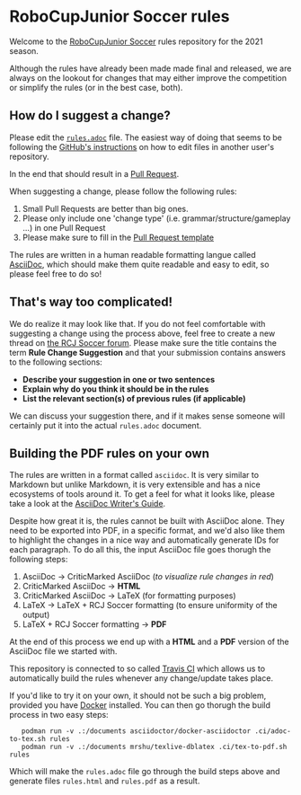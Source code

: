 # RoboCupJunior Soccer rules

Welcome to the [RoboCupJunior Soccer](https://junior.robocup.org/) rules
repository for the 2021 season.

Although the rules have already been made made final and released, we are
always on the lookout for changes that may either improve the competition or
simplify the rules (or in the best case, both).

## How do I suggest a change?

Please edit the [`rules.adoc`](https://github.com/RoboCupJuniorTC/soccer-rules/edit/master/rules.adoc)
file. The easiest way of doing that seems to be following the
[GitHub's instructions](https://help.github.com/articles/editing-files-in-another-user-s-repository/)
on how to edit files in another user's repository.

In the end that should
result in a [Pull Request](https://help.github.com/articles/creating-a-pull-request/).

When suggesting a change, please follow the following rules:

1. Small Pull Requests are better than big ones.
2. Please only include one 'change type' (i.e. grammar/structure/gameplay ...)
   in one Pull Request
3. Please make sure to fill in the [Pull Request template](PULL_REQUEST_TEMPLATE.md)

The rules are written in a human readable formatting langue called
[AsciiDoc](https://asciidoctor.org/docs/asciidoc-writers-guide/), which should
make them quite readable and easy to edit, so please feel free to do so!

## That's way too complicated!

We do realize it may look like that. If you do not feel comfortable with
suggesting a change using the process above, feel free to create a new thread
on [the RCJ Soccer forum](https://junior.forum.robocup.org/c/robocupjunior-soccer).
Please make sure the title contains the term **Rule Change Suggestion** and
that your submission contains answers to the following sections:

- **Describe your suggestion in one or two sentences**
- **Explain why do you think it should be in the rules**
- **List the relevant section(s) of previous rules (if applicable)**


We can discuss your suggestion there, and if it makes sense someone will
certainly put it into the actual `rules.adoc` document.

## Building the PDF rules on your own

The rules are written in a format called `asciidoc`. It is very similar to
Markdown but unlike Markdown, it is very extensible and has a nice ecosystems
of tools around it. To get a feel for what it looks like, please take a look at
the [AsciiDoc Writer's Guide](https://asciidoctor.org/docs/asciidoc-writers-guide/).

Despite how great it is, the rules cannot be built with AsciiDoc alone. They
need to be exported into PDF, in a specific format, and we'd also like them to
highlight the changes in a nice way and automatically generate IDs for each
paragraph. To do all this, the input AsciiDoc file goes thorugh the following
steps:

1. AsciiDoc -> CriticMarked AsciiDoc (_to visualize rule changes in red_)
2. CriticMarked AsciiDoc -> **HTML**
3. CriticMarked AsciiDoc -> LaTeX (for formatting purposes)
4. LaTeX -> LaTeX + RCJ Soccer formatting (to ensure uniformity of the output)
5. LaTeX + RCJ Soccer formatting -> **PDF**

At the end of this process we end up with a **HTML** and a **PDF** version of
the AsciiDoc file we started with.

This repository is connected to so called [Travis CI](http://travis-ci.org/)
which allows us to automatically build the rules whenever any change/update
takes place.

If you'd like to try it on your own, it should not be such a big problem,
provided you have [Docker](https://docker.com) installed. You can then go
thorugh the build process in two easy steps:

       podman run -v .:/documents asciidoctor/docker-asciidoctor .ci/adoc-to-tex.sh rules
       podman run -v .:/documents mrshu/texlive-dblatex .ci/tex-to-pdf.sh rules

Which will make the `rules.adoc` file go through the build steps above and
generate files `rules.html` and `rules.pdf` as a result.
